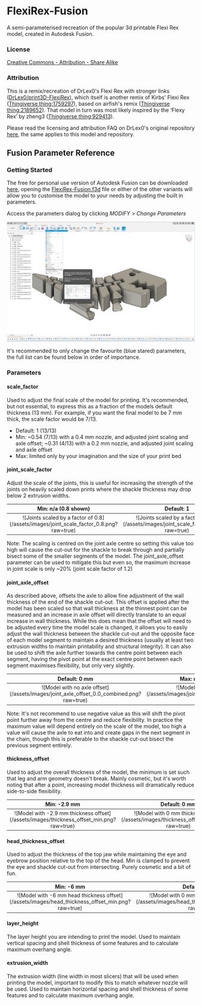 # FlexiRex-Fusion

A semi-parameterised recreation of the popular 3d printable Flexi Rex model, created in Autodesk Fusion.

### License

[Creative Commons - Attribution - Share Alike](https://creativecommons.org/licenses/by-sa/4.0/)

### Attribution

This is a remix/recreation of DrLex0's Flexi Rex with stronger links ([DrLex0/print3D-FlexiRex](https://github.com/DrLex0/print3D-FlexiRex)), which itself is another remix of Kirbs' Flexi Rex ([Thingiverse thing:1759297](https://www.thingiverse.com/thing:1759297)), based on airfish's remix ([Thingiverse thing:2189652](https://www.thingiverse.com/thing:2189652)). That model in turn was most likely inspired by the ‘Flexy Rex’ by zheng3 ([Thingiverse thing:929413](https://www.thingiverse.com/thing:929413)).

Please read the licensing and attribution FAQ on DrLex0's original repository [here](https://github.com/DrLex0/print3D-FlexiRex/tree/master?tab=readme-ov-file#licensing), the same applies to this model and repository.

## Fusion Parameter Reference

### Getting Started

The free for personal use version of Autodesk Fusion can be downloaded [here](https://www.autodesk.com/products/fusion-360/personal), opening the [FlexiRex-Fusion.f3d](FlexiRex-Fusion.f3d) file or either of the other variants will allow you to customise the model to your needs by adjusting the built in parameters.

Access the parameters dialog by clicking _MODIFY_ > _Change Parameters_

![Fusion's Change Parameter dialog](/assets/images/parameters.png?raw=true)

It's recommended to only change the favourite (blue stared) parameters, the full list can be found below in order of importance.

### Parameters

#### scale_factor

Used to adjust the final scale of the model for printing. It's recommended, but not essential, to express this as a fraction of the models default thickness (13 mm). For example, if you want the final model to be 7 mm thick, the scale factor would be 7/13.

- Default: 1 (13/13)
- Min: ~0.54 (7/13) with a 0.4 mm nozzle, and adjusted joint scaling and axle offset; ~0.31 (4/13) with a 0.2 mm nozzle, and adjusted joint scaling and axle offset
- Max: limited only by your imagination and the size of your print bed

#### joint_scale_factor

Adjust the scale of the joints, this is useful for increasing the strength of the joints on heavily scaled down prints where the shackle thickness may drop below 2 extrusion widths.

<table>
<thead>
<tr>
<th align="center" style="width: 33.3333%">Min: n/a (0.8 shown)</th>
<th align="center" style="width: 33.3333%">Default: 1</th>
<th align="center" style="width: 33.3333%">Max: ~1.2 (reccomended)</th>
</tr>
</thead>
<tbody>
<tr>
<td align="center">![Joints scaled by a factor of 0.8](/assets/images/joint_scale_factor_0.8.png?raw=true)</td>
<td align="center">![Joints scaled by a factor of 1.0](/assets/images/joint_scale_factor_1.0.png?raw=true)</td>
<td align="center">![Joints scaled by a factor of 1.2](/assets/images/joint_scale_factor_1.2.png?raw=true)</td>
</tr>
</tbody>
</table>

Note: The scaling is centred on the joint axle centre so setting this value too high will cause the cut-out for the shackle to break through and partially bisect some of the smaller segments of the model. The joint_axle_offset parameter can be used to mitigate this but even so, the maximum increase in joint scale is only ~20% (joint scale factor of 1.2)

#### joint_axle_offset

As described above, offsets the axle to allow fine adjustment of the wall thickness of the end of the shackle cut-out. This offset is applied after the model has been scaled so that wall thickness at the thinnest point can be measured and an increase in axle offset will directly translate to an equal increase in wall thickness. While this does mean that the offset will need to be adjusted every time the model scale is changed, it allows you to easily adjust the wall thickness between the shackle cut-out and the opposite face of each model segment to maintain a desired thickness (usually at least two extrusion widths to maintain printability and structural integrity). It can also be used to shift the axle further towards the centre point between each segment, having the pivot point at the exact centre point between each segment maximises flexibility, but only very slightly.

<table>
<thead>
<tr>
<th align="center" style="width: 50%">Default: 0 mm</th>
<th align="center" style="width: 50%">Max: n/a (0.5 mm shown)</th>
</tr>
</thead>
<tbody>
<tr>
<td align="center">![Model with no axle offset](/assets/images/joint_axle_offset_0.0_combined.png?raw=true)</td>
<td align="center">![Model with 0.5 mm applied](/assets/images/joint_axle_offset_0.5_combined.png?raw=true)</td>
</tr>
</tbody>
</table>

Note: It's not recommend to use negative value as this will shift the pivot point further away from the centre and reduce flexibility. In practice the maximum value will depend entirely on the scale of the model, too high a value will cause the axle to eat into and create gaps in the next segment in the chain, though this is preferable to the shackle cut-out bisect the previous segment entirely.

#### thickness_offset

Used to adjust the overall thickness of the model, the minimum is set such that leg and arm geometry doesn't break. Mainly cosmetic, but it's worth noting that after a point, increasing model thickness will dramatically reduce side-to-side flexibility.

<table>
<thead>
<tr>
<th align="center" style="width: 33.3333%">Min: -2.9 mm</th>
<th align="center" style="width: 33.3333%">Default: 0 mm</th>
<th align="center" style="width: 33.3333%">Max: n/a (7 mm shown)</th>
</tr>
</thead>
<tbody>
<tr>
<td align="center">![Model with -2.9 mm thickness offset](/assets/images/thickness_offset_min.png?raw=true)</td>
<td align="center">![Model with 0 mm thickness offset](/assets/images/thickness_offset_default.png?raw=true)</td>
<td align="center">![Model with 7 mm thickness offset](/assets/images/thickness_offset_max.png?raw=true)</td>
</tr>
</tbody>
</table>

#### head_thickness_offset

Used to adjust the thickness of the top jaw while maintaining the eye and eyebrow position relative to the top of the head. Min is clamped to prevent the eye and shackle cut-out from intersecting. Purely cosmetic and a bit of fun.

<table>
<thead>
<tr>
<th align="center" style="width: 33.3333%">Min: -6 mm</th>
<th align="center" style="width: 33.3333%">Default: 0 mm</th>
<th align="center" style="width: 33.3333%">Max: n/a (5 mm shown)</th>
</tr>
</thead>
<tbody>
<tr>
<td align="center">![Model with -6 mm head thickness offset](/assets/images/head_thickness_offset_min.png?raw=true)</td>
<td align="center">![Model with 0 mm head thickness offset](/assets/images/head_thickness_offset_default.png?raw=true)</td>
<td align="center">![Model with 5 mm head thickness offset](/assets/images/head_thickness_offset_5mm.png?raw=true)</td>
</tr>
</tbody>
</table>

#### layer_height

The layer height you are intending to print the model. Used to maintain vertical spacing and shell thickness of some features and to calculate maximum overhang angle.

#### extrusion_width

The extrusion width (line width in most slicers) that will be used when printing the model, important to modify this to match whatever nozzle will be used. Used to maintain horizontal spacing and shell thickness of some features and to calculate maximum overhang angle.
